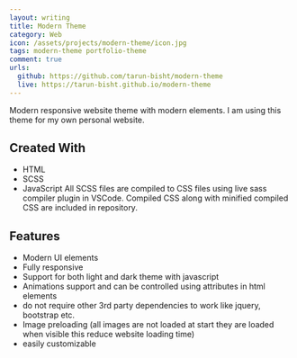 ```yaml
---
layout: writing
title: Modern Theme
category: Web
icon: /assets/projects/modern-theme/icon.jpg
tags: modern-theme portfolio-theme
comment: true
urls:
  github: https://github.com/tarun-bisht/modern-theme
  live: https://tarun-bisht.github.io/modern-theme
---
```


Modern responsive website theme with modern elements. I am using this theme for my own personal website.

## Created With
- HTML
- SCSS
- JavaScript
All SCSS files are compiled to CSS files using live sass compiler plugin in VSCode. Compiled CSS along with minified compiled CSS are included in repository.
 
## Features
- Modern UI elements
- Fully responsive 
- Support for both light and dark theme with javascript
- Animations support and can be controlled using attributes in html elements
- do not require other 3rd party dependencies to work like jquery, bootstrap etc.
- Image preloading (all images are not loaded at start they are loaded when visible this reduce website loading time)
- easily customizable